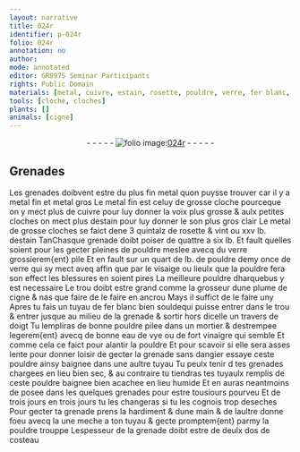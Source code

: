 ```yaml
---
layout: narrative
title: 024r
identifier: p-024r
folio: 024r
annotation: no
author:
mode: annotated
editor: GR8975 Seminar Participants
rights: Public Domain
materials: [metal, cuivre, estain, rosette, pouldre, verre, fer blanc, mortier, eau de vye, vinaigre]
tools: [cloche, cloches]
plants: []
animals: [cigne]
---
```


<div class="folio" align="center">- - - - - <a href="http://gallica.bnf.fr/ark:/12148/btv1b10500001g/f53.image" target="_blank"><img src="https://cu-mkp.github.io/2017-workshop-edition/assets/photo-icon.png" alt="folio image: " style="display:inline-block; margin-bottom:-3px;"/>024r</a> - - - - - </div>    

## Grenades

 
Les grenades doibvent estre du plus fin <span class="m">metal</span> quon puysse trouver car il y a metal fin et metal gros Le <span class="m">metal</span> fin est celuy de grosse <span class="tl">cloche</span> pourceque on y mect plus de <span class="m">cuivre</span> pour luy donner la voix plus grosse & aulx petites <span class="tl">cloches</span> on mect plus d<span class="m">estain</span> pour luy donner le son plus gros clair Le <span class="m">metal</span> de grosse <span class="tl">cloches</span> se faict dene 3 <span class="ms">quintalz</span> de <span class="m">rosette</span> & vint ou xxv <span class="ms">lb</span>. d<span class="m">estain</span> TanChasque grenade doibt poiser de quattre a six <span class="ms">lb</span>. Et fault quelles soient pour les gecter pleines de <span class="m">pouldre</span> meslee avecq du <span class="m">verre</span> grossierem{ent} pile Et en fault sur un quart de <span class="ms">lb</span>. de <span class="m">pouldre</span> demy <span class="ms">once</span> de <span class="m">verre</span> qui sy mect aveq affin que par le visaige ou lieulx que la <span class="m">pouldre</span> fera son effect les blessures en soient pires La meilleure <span class="m">pouldre</span> dharquebus y est necessaire Le trou doibt estre grand comme la grosseur dune <span class="ms">plume de <span class="al">cigne</span></span> & nas que faire de le faire en ancrou Mays il suffict de  le faire uny Apres tu fais un tuyau de <span class="m">fer blanc</span> bien souldequi puisse entrer dans le trou & entrer jusque au milieu de la grenade & sortir hors dicelle un <span class="ms">travers de <span class="bp">doigt</span></span> Tu lempliras de bonne <span class="m">pouldre</span> pilee dans un <span class="m">mortier</span> & destrempee legerem{ent} avecq de bonne <span class="m">eau de vye</span> ou de fort <span class="m">vinaigre</span> qui semble Et comme cela ce faict pour alantir la <span class="m">pouldre</span> Et pour scavoir si elle sera asses lente pour donner loisir de gecter la grenade sans dangier essaye ceste <span class="m">pouldre</span> ainsy baignee dans une aultre tuyau Tu peulx tenir d tes grenades chargees <span class="env">en lieu bien sec</span>, & au contraire tu tiendras tes tuyaulx remplis de ceste <span class="m">pouldre</span> baignee bien acachee <span class="env">en lieu humide</span> Et en auras neantmoins de posee dans les quelques grenades pour estre tousiours pourveu Et de <span class="tmp">trois jours en trois jours</span> tu les changeras si tu les cognois trop deseches Pour gecter ta grenade prens la hardiment & dune <span class="bp">main</span> & de laultre donne foeu avecq la une meche a ton tuyau & gecte promptem{ent} parmy la pouldre trouppe Lespesseur de la grenade doibt estre de deulx <span class="ms">dos de costeau</span> 
 